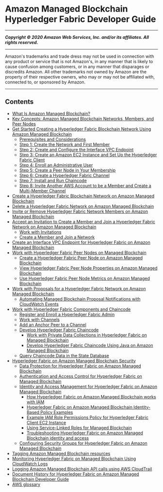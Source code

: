 # Amazon Managed Blockchain Hyperledger Fabric Developer Guide

-----
*****Copyright &copy; 2020 Amazon Web Services, Inc. and/or its affiliates. All rights reserved.*****

-----
Amazon's trademarks and trade dress may not be used in 
     connection with any product or service that is not Amazon's, 
     in any manner that is likely to cause confusion among customers, 
     or in any manner that disparages or discredits Amazon. All other 
     trademarks not owned by Amazon are the property of their respective
     owners, who may or may not be affiliated with, connected to, or 
     sponsored by Amazon.

-----
## Contents
+ [What Is Amazon Managed Blockchain?](what-is-managed-blockchain.md)
+ [Key Concepts: Amazon Managed Blockchain Networks, Members, and Peer Nodes](network-components.md)
+ [Get Started Creating a Hyperledger Fabric Blockchain Network Using Amazon Managed Blockchain](managed-blockchain-get-started-tutorial.md)
   + [Prerequisites and Considerations](get-started-prerequisites.md)
   + [Step 1: Create the Network and First Member](get-started-create-network.md)
   + [Step 2: Create and Configure the Interface VPC Endpoint](get-started-create-endpoint.md)
   + [Step 3: Create an Amazon EC2 Instance and Set Up the Hyperledger Fabric Client](get-started-create-client.md)
   + [Step 4: Enroll an Administrative User](get-started-enroll-admin.md)
   + [Step 5: Create a Peer Node in Your Membership](get-started-create-peer-node.md)
   + [Step 6: Create a Hyperledger Fabric Channel](get-started-create-channel.md)
   + [Step 7: Install and Run Chaincode](get-started-chaincode.md)
   + [Step 8: Invite Another AWS Account to be a Member and Create a Multi-Member Channel](get-started-joint-channel.md)
+ [Create a Hyperledger Fabric Blockchain Network on Amazon Managed Blockchain](create-network.md)
+ [Delete a Hyperledger Fabric Network on Amazon Managed Blockchain](delete-network.md)
+ [Invite or Remove Hyperledger Fabric Network Members on Amazon Managed Blockchain](managed-blockchain-members.md)
+ [Accept an Invitation to Create a Member and Join a Hyperledger Fabric Network on Amazon Managed Blockchain](managed-blockchain-hyperledger-member.md)
   + [Work with Invitations](accept-invitation.md)
   + [Create a Member and Join a Network](managed-blockchain-hyperledger-create-member.md)
+ [Create an Interface VPC Endpoint for Hyperledger Fabric on Amazon Managed Blockchain](managed-blockchain-endpoints.md)
+ [Work with Hyperledger Fabric Peer Nodes on Managed Blockchain](managed-blockchain-hyperledger-peer-nodes.md)
   + [Create a Hyperledger Fabric Peer Node on Amazon Managed Blockchain](managed-blockchain-create-peer-node.md)
   + [View Hyperledger Fabric Peer Node Properties on Amazon Managed Blockchain](managed-blockchain-view-peer-node.md)
   + [Use Hyperledger Fabric Peer Node Metrics on Amazon Managed Blockchain](managed-blockchain-peer-node-metrics.md)
+ [Work with Proposals for a Hyperledger Fabric Network on Amazon Managed Blockchain](managed-blockchain-proposals.md)
   + [Automating Managed Blockchain Proposal Notifications with CloudWatch Events](automating-proposals-with-cloudwatch-events.md)
+ [Work with Hyperledger Fabric Components and Chaincode](framework-client.md)
   + [Register and Enroll a Hyperledger Fabric Admin](managed-blockchain-hyperledger-create-admin.md)
   + [Work with Channels](hyperledger-work-with-channels.md)
   + [Add an Anchor Peer to a Channel](hyperledger-anchor-peers.md)
   + [Develop Hyperledger Fabric Chaincode](managed-blockchain-hyperledger-develop-chaincode.md)
      + [Work with Private Data Collections in Hyperledger Fabric on Managed Blockchain](managed-blockchain-hyperledger-create-pdc.md)
      + [Develop Hyperledger Fabric Chaincode Using Java on Amazon Managed Blockchain](java-chaincode.md)
   + [Query Chaincode Data in the State Database](hyperledger-couchdb.md)
+ [Hyperledger Fabric on Amazon Managed Blockchain Security](managed-blockchain-security.md)
   + [Data Protection for Hyperledger Fabric on Amazon Managed Blockchain](managed-blockchain-data-protection.md)
   + [Authentication and Access Control for Hyperledger Fabric on Managed Blockchain](managed-blockchain-auth-and-access-control.md)
   + [Identity and Access Management for Hyperledger Fabric on Amazon Managed Blockchain](security-iam.md)
      + [How Hyperledger Fabric on Amazon Managed Blockchain works with IAM](security_iam_service-with-iam.md)
      + [Hyperledger Fabric on Amazon Managed Blockchain Identity-Based Policy Examples](security_iam_id-based-policy-examples.md)
      + [Example IAM Role Permissions Policy for Hyperledger Fabric Client EC2 Instance](security_iam_hyperledger_ec2_client.md)
      + [Using Service-Linked Roles for Managed Blockchain](using-service-linked-roles.md)
      + [Troubleshooting Hyperledger Fabric on Amazon Managed Blockchain identity and access](security_iam_troubleshoot.md)
   + [Configuring Security Groups for Hyperledger Fabric on Amazon Managed Blockchain](managed-blockchain-security-sgs.md)
+ [Tagging Amazon Managed Blockchain resources](tagging.md)
+ [Monitoring Hyperledger Fabric on Managed Blockchain Using CloudWatch Logs](monitoring-cloudwatch-logs.md)
+ [Logging Amazon Managed Blockchain API calls using AWS CloudTrail](logging-using-cloudtrail.md)
+ [Document History for Hyperledger Fabric on Amazon Managed Blockchain Developer Guide](managed-blockchain-management-guide-doc-history.md)
+ [AWS glossary](glossary.md)